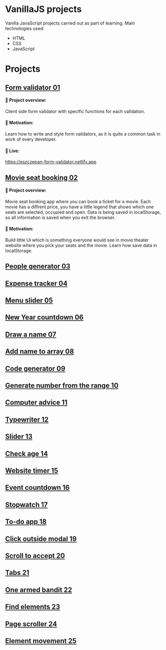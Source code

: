 # VanillaJS projects

Vanilla JavaScript projects carried out as part of learning. Main technologies used:
* HTML
* CSS
* JavaScript
  
# Projects

## [Form validator 01](./01.%20Form%20validator)
#### :tada: Project overview:
Client side form validator with specific functions for each validation.
#### :rocket: Motivation:
Learn how to write and style form validators, as it is quite a common task in work of every developer.
#### :movie_camera: Live:
https://eszczepan-form-validator.netlify.app
## [Movie seat booking 02](./02.%20Movie%20seat%20booking)
#### :tada: Project overview:
Movie seat booking app where you can book a ticket for a movie. Each movie has a diffrent price, you have a little legend that shows which one seats are selected, occupied and open. Data is being saved in localStorage, so all information is saved when you exit the browser.
#### :rocket: Motivation:
Build little UI which is something everyone would see in movie theater website where you pick your seats and the movie. Learn how save data in localStorage.
## [People generator 03](./03.%20People%20generator)
## [Expense tracker 04](./04.%20Expense%20tracker)
## [Menu slider 05](./05.%20Menu%20slider)
## [New Year countdown 06](./06.%20New%20Year%20countdown)
## [Draw a name 07](./07.%20Draw%20a%20name)
## [Add name to array 08](./08.%20Add%20name%20to%20array)
## [Code generator 09](./09.%20Code%20generator)
## [Generate number from the range 10](./10.%20Drawing%20number%20from%20the%20range)
## [Computer advice 11](./11.%20Computer%20advice)
## [Typewriter 12](./12.%20Typewriter)
## [Slider 13](./13.%20Slider)
## [Check age 14](./14.%20Check%20age)
## [Website timer 15](./15.%20Website%20timer)
## [Event countdown 16](./16.%20Event%20countdown)
## [Stopwatch 17](./17.%20Stopwatch)
## [To-do app 18](./18.%20To-do%20app)
## [Click outside modal 19](./19.%20Click%20outside%20modal)
## [Scroll to accept 20](./20.%20Scroll%20to%20accept)
## [Tabs 21](./21.%20Tabs)
## [One armed bandit 22](./22.%20One%20armed%20bandit%20App)
## [Find elements 23](./23.%20Find%20elements%20on%20page)
## [Page scroller 24](./24.%20Page%20scroller)
## [Element movement 25](./25.%20Element%20movement%20on%20page)
